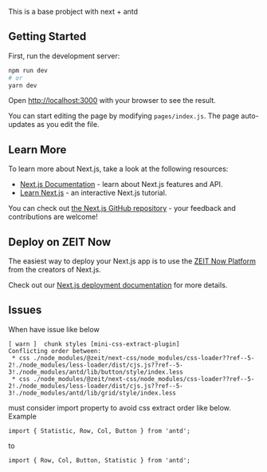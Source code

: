 This is a base probject with next + antd

## Getting Started

First, run the development server:

```bash
npm run dev
# or
yarn dev
```

Open [http://localhost:3000](http://localhost:3000) with your browser to see the result.

You can start editing the page by modifying `pages/index.js`. The page auto-updates as you edit the file.

## Learn More

To learn more about Next.js, take a look at the following resources:

- [Next.js Documentation](https://nextjs.org/docs) - learn about Next.js features and API.
- [Learn Next.js](https://nextjs.org/learn) - an interactive Next.js tutorial.

You can check out [the Next.js GitHub repository](https://github.com/zeit/next.js/) - your feedback and contributions are welcome!

## Deploy on ZEIT Now

The easiest way to deploy your Next.js app is to use the [ZEIT Now Platform](https://zeit.co/import?utm_medium=default-template&filter=next.js&utm_source=create-next-app&utm_campaign=create-next-app-readme) from the creators of Next.js.

Check out our [Next.js deployment documentation](https://nextjs.org/docs/deployment) for more details.


## Issues

When have issue like below

```
[ warn ]  chunk styles [mini-css-extract-plugin]
Conflicting order between:
 * css ./node_modules/@zeit/next-css/node_modules/css-loader??ref--5-2!./node_modules/less-loader/dist/cjs.js??ref--5-3!./node_modules/antd/lib/button/style/index.less
 * css ./node_modules/@zeit/next-css/node_modules/css-loader??ref--5-2!./node_modules/less-loader/dist/cjs.js??ref--5-3!./node_modules/antd/lib/grid/style/index.less
 ```

must consider import property to avoid css extract order like below. Example

```
import { Statistic, Row, Col, Button } from 'antd';
```

to

```
import { Row, Col, Button, Statistic } from 'antd';
```